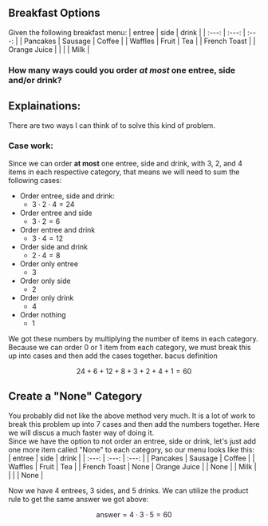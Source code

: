 ## Breakfast Options
Given the following breakfast menu:
| entree | side | drink |
| :---: | :---: | :---: |
| Pancakes | Sausage | Coffee |
| Waffles | Fruit | Tea |
| French Toast | | Orange Juice |
| | | Milk |
### How many ways could you order *at most* one entree, side and/or drink?
## Explainations:
There are two ways I can think of to solve this kind of problem.
### Case work:
Since we can order **at most** one entree, side and drink, with $3$, $2$, and $4$ items in each respective category, that means we will need to sum the following cases:
  * Order entree, side and drink:
    * $3 \cdot 2 \cdot 4 = 24$
  * Order entree and side
      * $3 \cdot 2 = 6$
  * Order entree and drink
      * $3 \cdot 4 = 12$
  * Order side and drink
      * $2 \cdot 4 = 8$
  * Order only entree
      * $3$
  * Order only side
      * $2$
  * Order only drink
      * $4$
  * Order nothing
      * $1$

    
We got these numbers by multiplying the number of items in each category.  Because we can order $0$ or $1$ item from each category, we must break this up into cases and then add the cases together. bacus definition
```math
24 + 6 + 12 + 8 + 3 + 2 + 4 + 1 = 60
```
## Create a "None" Category
You probably did not like the above method very much.  It is a lot of work to break this problem up into $7$ cases and then add the numbers together.  Here we will discus a much faster way of doing it.  
Since we have the option to not order an entree, side or drink, let's just add one more item called "None" to each category, so our menu looks like this:  
| entree | side | drink |
| :---: | :---: | :---: |
| Pancakes | Sausage | Coffee |
| Waffles | Fruit | Tea |
| French Toast | None | Orange Juice |
| None | | Milk |
| | | None |

Now we have $4$ entrees, $3$ sides, and $5$ drinks.  We can utilize the product rule to get the same answer we got above:
```math
\text{answer} = 4 \cdot 3 \cdot 5 = 60
```
